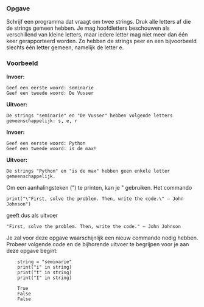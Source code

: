 ### Opgave

Schrijf een programma dat vraagt om twee strings. Druk alle letters af die de strings gemeen hebben. Je mag hoofdletters beschouwen als verschillend van kleine letters, maar iedere letter mag niet meer dan één keer gerapporteerd worden. Zo hebben de strings peer en een bijvoorbeeld slechts één letter gemeen, namelijk de letter e.


### Voorbeeld

**Invoer:**

    Geef een eerste woord: seminarie
    Geef een tweede woord: De Vusser

**Uitvoer:**

    De strings "seminarie" en "De Vusser" hebben volgende letters gemeenschappelijk: s, e, r

**Invoer:**

    Geef een eerste woord: Python
    Geef een tweede woord: is de max!

**Uitvoer:**

    De strings "Python" en "is de max" hebben geen enkele letter gemeenschappelijk.

Om een aanhalingsteken (") te printen, kan je \" gebruiken. Het commando

`print("\"First, solve the problem. Then, write the code.\" – John Johnson")`

geeft dus als uitvoer

`"First, solve the problem. Then, write the code." – John Johnson`

Je zal voor deze opgave waarschijnlijk een nieuw commando nodig hebben. Probeer volgende code en de bijhorende uitvoer te begrijpen voor je aan deze opgave begint:
```
    string = "seminarie"
    print("i" in string)
    print("t" in string)
    print("I" in string)
```
```
    True
    False
    False
```
